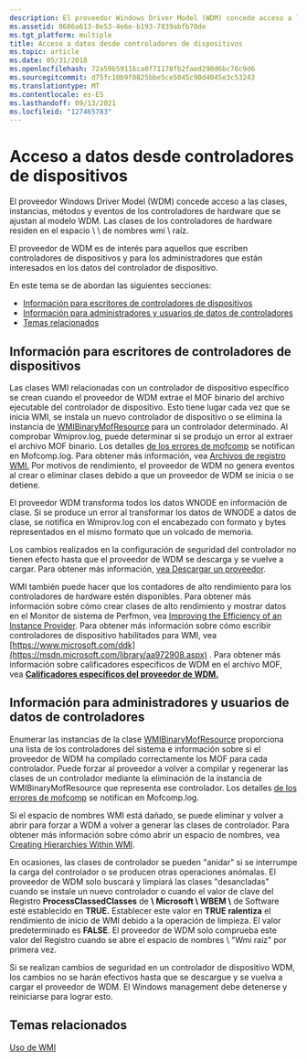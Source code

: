 ```yaml
---
description: El proveedor Windows Driver Model (WDM) concede acceso a las clases, instancias, métodos y eventos de los controladores de hardware que se ajustan al modelo WDM.
ms.assetid: 8686a613-0e53-4e6e-b193-7839abfb70de
ms.tgt_platform: multiple
title: Acceso a datos desde controladores de dispositivos
ms.topic: article
ms.date: 05/31/2018
ms.openlocfilehash: 72a59b59116ca0f71178fb2faed290d6bc76c9d6
ms.sourcegitcommit: d75fc10b9f0825bbe5ce5045c90d4045e3c53243
ms.translationtype: MT
ms.contentlocale: es-ES
ms.lasthandoff: 09/13/2021
ms.locfileid: "127465783"
---
```

# <a name="accessing-data-from-device-drivers"></a>Acceso a datos desde controladores de dispositivos

El proveedor Windows Driver Model (WDM) concede acceso a las clases, instancias, métodos y eventos de los controladores de hardware que se ajustan al modelo WDM. Las clases de los controladores de hardware residen en el espacio \\ \\ de nombres wmi \\ raíz.

El proveedor de WDM es de interés para aquellos que escriben controladores de dispositivos y para los administradores que están interesados en los datos del controlador de dispositivo.

En este tema se de abordan las siguientes secciones:

-   [Información para escritores de controladores de dispositivos](#information-for-device-driver-writers)
-   [Información para administradores y usuarios de datos de controladores](#information-for-administrators-and-users-of-driver-data)
-   [Temas relacionados](#related-topics)

## <a name="information-for-device-driver-writers"></a>Información para escritores de controladores de dispositivos

Las clases WMI relacionadas con un controlador de dispositivo específico se crean cuando el proveedor de WDM extrae el MOF binario del archivo ejecutable del controlador de dispositivo. Esto tiene lugar cada vez que se inicia WMI, se instala un nuevo controlador de dispositivo o se elimina la instancia de [WMIBinaryMofResource](/windows/desktop/WmiCoreProv/wmibinarymofresource) para un controlador determinado. Al comprobar Wmiprov.log, puede determinar si se produjo un error al extraer el archivo MOF binario. Los detalles [de los errores de mofcomp](mofcomp.md) se notifican en Mofcomp.log. Para obtener más información, vea [Archivos de registro WMI.](wmi-log-files.md) Por motivos de rendimiento, el proveedor de WDM no genera eventos al crear o eliminar clases debido a que un proveedor de WDM se inicia o se detiene.

El proveedor WDM transforma todos los datos WNODE en información de clase. Si se produce un error al transformar los datos de WNODE a datos de clase, se notifica en Wmiprov.log con el encabezado con formato y bytes representados en el mismo formato que un volcado de memoria.

Los cambios realizados en la configuración de seguridad del controlador no tienen efecto hasta que el proveedor de WDM se descarga y se vuelve a cargar. Para obtener más información, [vea Descargar un proveedor](unloading-a-provider.md).

WMI también puede hacer que los contadores de alto rendimiento para los controladores de hardware estén disponibles. Para obtener más información sobre cómo crear clases de alto rendimiento y mostrar datos en el Monitor de sistema de Perfmon, vea [Improving the Efficiency of an Instance Provider](improving-the-efficiency-of-an-instance-provider.md). Para obtener más información sobre cómo escribir controladores de dispositivo habilitados para WMI, vea [https://www.microsoft.com/ddk](https://msdn.microsoft.com/library/aa972908.aspx) . Para obtener más información sobre calificadores específicos de WDM en el archivo MOF, vea [**Calificadores específicos del proveedor de WDM.**](qualifiers-specific-to-the-wdm-provider.md)

## <a name="information-for-administrators-and-users-of-driver-data"></a>Información para administradores y usuarios de datos de controladores

Enumerar las instancias de la clase [WMIBinaryMofResource](/windows/desktop/WmiCoreProv/wmibinarymofresource) proporciona una lista de los controladores del sistema e información sobre si el proveedor de WDM ha compilado correctamente los MOF para cada controlador. Puede forzar al proveedor a volver a compilar y regenerar las clases de un controlador mediante la eliminación de la instancia de WMIBinaryMofResource que representa ese controlador. Los detalles [de los errores de mofcomp](mofcomp.md) se notifican en Mofcomp.log.

Si el espacio de nombres WMI está dañado, se puede eliminar y volver a abrir para forzar a WDM a volver a generar las clases de controlador. Para obtener más información sobre cómo abrir un espacio de nombres, vea [Creating Hierarchies Within WMI](creating-hierarchies-within-wmi.md).

En ocasiones, las clases de controlador se pueden "anidar" si se interrumpe la carga del controlador o se producen otras operaciones anómalas. El proveedor de WDM solo buscará y limpiará las clases "desancladas" cuando se instale un nuevo controlador o cuando el valor de clave del Registro **ProcessClassedClasses** de **\\ Microsoft \\ WBEM \\** de Software esté establecido en **TRUE.** Establecer este valor en **TRUE ralentiza** el rendimiento de inicio de WMI debido a la operación de limpieza. El valor predeterminado es **FALSE**. El proveedor de WDM solo comprueba este valor del Registro cuando se abre el espacio de nombres \\ "Wmi raíz" por primera vez.

Si se realizan cambios de seguridad en un controlador de dispositivo WDM, los cambios no se harán efectivos hasta que se descargue y se vuelva a cargar el proveedor de WDM. El Windows management debe detenerse y reiniciarse para lograr esto.

## <a name="related-topics"></a>Temas relacionados

<dl> <dt>

[Uso de WMI](using-wmi.md)
</dt> </dl>

 

 
